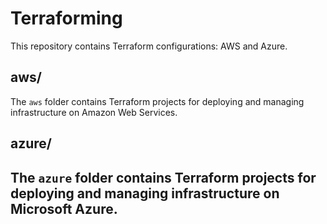 # Terraforming

This repository contains Terraform configurations: AWS and Azure.

## aws/
The `aws` folder contains Terraform projects for deploying and managing infrastructure on Amazon Web Services. 
## azure/
The `azure` folder contains Terraform projects for deploying and managing infrastructure on Microsoft Azure. 
---

